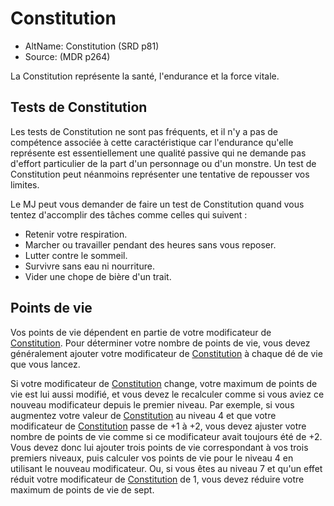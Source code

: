 <Items>

# <Name>Constitution</Name>

- AltName: Constitution (SRD p81)
- Source: <Source>(MDR p264)</Source>

La Constitution représente la santé, l'endurance et la force vitale.

<Generic>

## <Name>Tests de Constitution</Name>

Les tests de Constitution ne sont pas fréquents, et il n'y a pas de compétence associée à cette caractéristique car l'endurance qu'elle représente est essentiellement une qualité passive qui ne demande pas d'effort particulier de la part d'un personnage ou d'un monstre. Un test de Constitution peut néanmoins représenter une tentative de repousser vos limites.

Le MJ peut vous demander de faire un test de Constitution quand vous tentez d'accomplir des tâches comme celles qui suivent :

* Retenir votre respiration.
* Marcher ou travailler pendant des heures sans vous reposer.
* Lutter contre le sommeil.
* Survivre sans eau ni nourriture.
* Vider une chope de bière d'un trait.

</Generic>

<Generic>

## <Name>Points de vie</Name>

Vos points de vie dépendent en partie de votre modificateur de [Constitution]. Pour déterminer votre nombre de points de vie, vous devez généralement ajouter votre modificateur de [Constitution] à chaque dé de vie que vous lancez.

Si votre modificateur de [Constitution] change, votre maximum de points de vie est lui aussi modifié, et vous devez le recalculer comme si vous aviez ce nouveau modificateur depuis le premier niveau. Par exemple, si vous augmentez votre valeur de [Constitution] au niveau 4 et que votre modificateur de [Constitution] passe de +1 à +2, vous devez ajuster votre nombre de points de vie comme si ce modificateur avait toujours été de +2. Vous devez donc lui ajouter trois points de vie correspondant à vos trois premiers niveaux, puis calculer vos points de vie pour le niveau 4 en utilisant le nouveau modificateur. Ou, si vous êtes au niveau 7 et qu'un effet réduit votre modificateur de [Constitution] de 1, vous devez réduire votre maximum de points de vie de sept.

</Generic>

</Items>

[Force]: abilities_strength_hd.md
[Dextérité]: abilities_dexterity_hd.md
[Constitution]: abilities_constitution_hd.md
[Intelligence]: abilities_intelligence_hd.md
[Sagesse]: abilities_wisdom_hd.md
[Charisme]: abilities_charisma_hd.md



